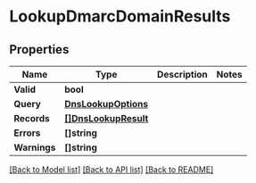 # LookupDmarcDomainResults

## Properties

Name | Type | Description | Notes
------------ | ------------- | ------------- | -------------
**Valid** | **bool** |  | 
**Query** | [**DnsLookupOptions**](DNSLookupOptions) |  | 
**Records** | [**[]DnsLookupResult**](DNSLookupResult) |  | 
**Errors** | **[]string** |  | 
**Warnings** | **[]string** |  | 

[[Back to Model list]](../README#documentation-for-models) [[Back to API list]](../README#documentation-for-api-endpoints) [[Back to README]](../README)


